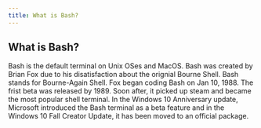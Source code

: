 ```yaml
---
title: What is Bash?
---
```

## What is Bash?
Bash is the default terminal on Unix OSes and MacOS. Bash was created by Brian Fox due to his disatisfaction about the orignial Bourne Shell. Bash stands for Bourne-Again Shell. Fox began coding Bash on Jan 10, 1988. The frist beta was released by 1989. Soon after, it picked up steam and became the most popular shell terminal. In the Windows 10 Anniversary update, Microsoft introduced the Bash terminal as a beta feature and in the Windows 10 Fall Creator Update, it has been moved to an official package. 
